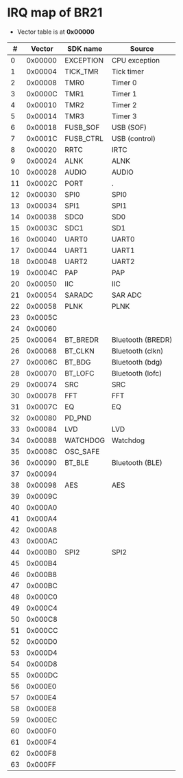 # IRQ map of BR21

- Vector table is at **0x00000**

| #  | Vector  | SDK name  | Source                    |
|----|---------|-----------|---------------------------|
|  0 | 0x00000 | EXCEPTION | CPU exception             |
|  1 | 0x00004 | TICK_TMR  | Tick timer                |
|  2 | 0x00008 | TMR0      | Timer 0                   |
|  3 | 0x0000C | TMR1      | Timer 1                   |
|  4 | 0x00010 | TMR2      | Timer 2                   |
|  5 | 0x00014 | TMR3      | Timer 3                   |
|  6 | 0x00018 | FUSB_SOF  | USB (SOF)                 |
|  7 | 0x0001C | FUSB_CTRL | USB (control)             |
|  8 | 0x00020 | RRTC      | IRTC                      |
|  9 | 0x00024 | ALNK      | ALNK                      |
| 10 | 0x00028 | AUDIO     | AUDIO                     |
| 11 | 0x0002C | PORT      | .                         |
| 12 | 0x00030 | SPI0      | SPI0                      |
| 13 | 0x00034 | SPI1      | SPI1                      |
| 14 | 0x00038 | SDC0      | SD0                       |
| 15 | 0x0003C | SDC1      | SD1                       |
| 16 | 0x00040 | UART0     | UART0                     |
| 17 | 0x00044 | UART1     | UART1                     |
| 18 | 0x00048 | UART2     | UART2                     |
| 19 | 0x0004C | PAP       | PAP                       |
| 20 | 0x00050 | IIC       | IIC                       |
| 21 | 0x00054 | SARADC    | SAR ADC                   |
| 22 | 0x00058 | PLNK      | PLNK                      |
| 23 | 0x0005C |           |                           |
| 24 | 0x00060 |           |                           |
| 25 | 0x00064 | BT_BREDR  | Bluetooth (BREDR)         |
| 26 | 0x00068 | BT_CLKN   | Bluetooth (clkn)          |
| 27 | 0x0006C | BT_BDG    | Bluetooth (bdg)           |
| 28 | 0x00070 | BT_LOFC   | Bluetooth (lofc)          |
| 29 | 0x00074 | SRC       | SRC                       |
| 30 | 0x00078 | FFT       | FFT                       |
| 31 | 0x0007C | EQ        | EQ                        |
| 32 | 0x00080 | PD_PND    |                           |
| 33 | 0x00084 | LVD       | LVD                       |
| 34 | 0x00088 | WATCHDOG  | Watchdog                  |
| 35 | 0x0008C | OSC_SAFE  |                           |
| 36 | 0x00090 | BT_BLE    | Bluetooth (BLE)           |
| 37 | 0x00094 |           |                           |
| 38 | 0x00098 | AES       | AES                       |
| 39 | 0x0009C |           |                           |
| 40 | 0x000A0 |           |                           |
| 41 | 0x000A4 |           |                           |
| 42 | 0x000A8 |           |                           |
| 43 | 0x000AC |           |                           |
| 44 | 0x000B0 | SPI2      | SPI2                      |
| 45 | 0x000B4 |           |                           |
| 46 | 0x000B8 |           |                           |
| 47 | 0x000BC |           |                           |
| 48 | 0x000C0 |           |                           |
| 49 | 0x000C4 |           |                           |
| 50 | 0x000C8 |           |                           |
| 51 | 0x000CC |           |                           |
| 52 | 0x000D0 |           |                           |
| 53 | 0x000D4 |           |                           |
| 54 | 0x000D8 |           |                           |
| 55 | 0x000DC |           |                           |
| 56 | 0x000E0 |           |                           |
| 57 | 0x000E4 |           |                           |
| 58 | 0x000E8 |           |                           |
| 59 | 0x000EC |           |                           |
| 60 | 0x000F0 |           |                           |
| 61 | 0x000F4 |           |                           |
| 62 | 0x000F8 |           |                           |
| 63 | 0x000FF |           |                           |

